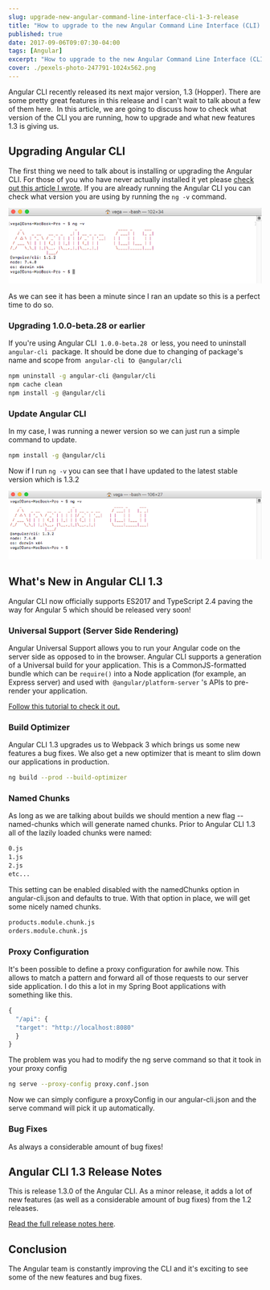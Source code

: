 ```yaml
---
slug: upgrade-new-angular-command-line-interface-cli-1-3-release
title: "How to upgrade to the new Angular Command Line Interface (CLI) 1.3 release"
published: true
date: 2017-09-06T09:07:30-04:00
tags: [Angular]
excerpt: "How to upgrade to the new Angular Command Line Interface (CLI) 1.3 release"
cover: ./pexels-photo-247791-1024x562.png
---
```


Angular CLI recently released its next major version, 1.3 (Hopper). There are some pretty great features in this release and I can't wait to talk about a few of them here.  In this article, we are going to discuss how to check what version of the CLI you are running, how to upgrade and what new features 1.3 is giving us.

## Upgrading Angular CLI

The first thing we need to talk about is installing or upgrading the Angular CLI. For those of you who have never actually installed it yet please [check out this article I wrote](https://therealdanvega.com/blog/2017/06/05/getting-started-angular-cli). If you are already running the Angular CLI you can check what version you are using by running the `ng -v` command.

![Angular CLI version check](./2017-09-06_08-00-18.png)

As we can see it has been a minute since I ran an update so this is a perfect time to do so.

### Upgrading 1.0.0-beta.28 or earlier

If you're using Angular CLI  `1.0.0-beta.28`  or less, you need to uninstall  `angular-cli`  package. It should be done due to changing of package's name and scope from  `angular-cli`  to  `@angular/cli`

```bash
npm uninstall -g angular-cli @angular/cli
npm cache clean
npm install -g @angular/cli
```

### Update Angular CLI

In my case, I was running a newer version so we can just run a simple command to update.

```bash
npm install -g @angular/cli
```

Now if I run `ng -v` you can see that I have updated to the latest stable version which is 1.3.2

![Angular CLI](./2017-09-06_08-20-29.png)

## What's New in Angular CLI 1.3

Angular CLI now officially supports ES2017 and TypeScript 2.4 paving the way for Angular 5 which should be released very soon!

### Universal Support (Server Side Rendering)

Angular Universal Support allows you to run your Angular code on the server side as opposed to in the browser. Angular CLI supports a generation of a Universal build for your application. This is a CommonJS-formatted bundle which can be `require()` into a Node application (for example, an Express server) and used with  `@angular/platform-server` 's APIs to pre-render your application.

[Follow this tutorial to check it out.](https://github.com/angular/angular-cli/wiki/stories-universal-rendering)

### Build Optimizer

Angular CLI 1.3 upgrades us to Webpack 3 which brings us some new features a bug fixes. We also get a new optimizer that is meant to slim down our applications in production.

```bash
ng build --prod --build-optimizer
```

### Named Chunks

As long as we are talking about builds we should mention a new flag --named-chunks which will generate named chunks. Prior to Angular CLI 1.3 all of the lazily loaded chunks were named:

```bash
0.js
1.js
2.js
etc...
```

This setting can be enabled disabled with the namedChunks option in angular-cli.json and defaults to true. With that option in place, we will get some nicely named chunks.

```bash
products.module.chunk.js
orders.module.chunk.js
```

### Proxy Configuration

It's been possible to define a proxy configuration for awhile now. This allows to match a pattern and forward all of those requests to our server side application. I do this a lot in my Spring Boot applications with something like this.

```javascript
{
  "/api": {
  "target": "http://localhost:8080"
  }
}
```

The problem was you had to modify the ng serve command so that it took in your proxy config

```bash
ng serve --proxy-config proxy.conf.json
```

Now we can simply configure a proxyConfig in our angular-cli.json and the serve command will pick it up automatically.

### Bug Fixes

As always a considerable amount of bug fixes!

## Angular CLI 1.3 Release Notes

This is release 1.3.0 of the Angular CLI. As a minor release, it adds a lot of new features (as well as a considerable amount of bug fixes) from the 1.2 releases. 

[Read the full release notes here](https://github.com/angular/angular-cli/releases/tag/v1.3.0).

## Conclusion

The Angular team is constantly improving the CLI and it's exciting to see some of the new features and bug fixes.

